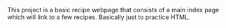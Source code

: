 This project is a basic recipe webpage that consists of a main index page which will link to a few recipes. Basically just to practice HTML.